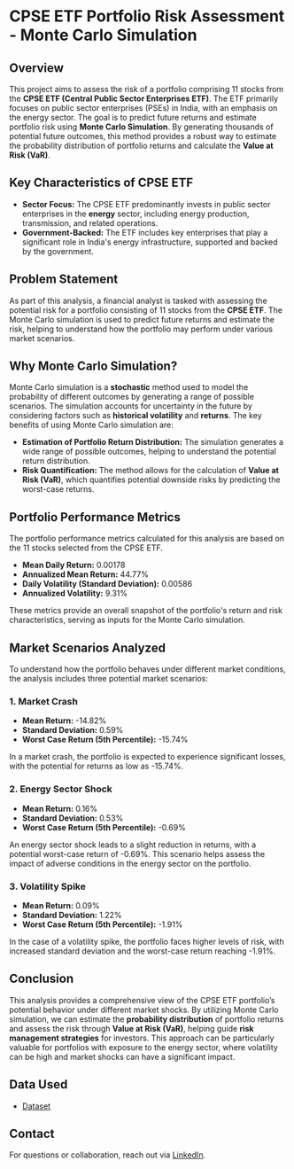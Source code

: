 # CPSE ETF Portfolio Risk Assessment - Monte Carlo Simulation

## Overview

This project aims to assess the risk of a portfolio comprising 11 stocks from the **CPSE ETF (Central Public Sector Enterprises ETF)**. The ETF primarily focuses on public sector enterprises (PSEs) in India, with an emphasis on the energy sector. The goal is to predict future returns and estimate portfolio risk using **Monte Carlo Simulation**. By generating thousands of potential future outcomes, this method provides a robust way to estimate the probability distribution of portfolio returns and calculate the **Value at Risk (VaR)**.

## Key Characteristics of CPSE ETF

- **Sector Focus:** The CPSE ETF predominantly invests in public sector enterprises in the **energy** sector, including energy production, transmission, and related operations.
- **Government-Backed:** The ETF includes key enterprises that play a significant role in India's energy infrastructure, supported and backed by the government.

## Problem Statement

As part of this analysis, a financial analyst is tasked with assessing the potential risk for a portfolio consisting of 11 stocks from the **CPSE ETF**. The Monte Carlo simulation is used to predict future returns and estimate the risk, helping to understand how the portfolio may perform under various market scenarios.

## Why Monte Carlo Simulation?

Monte Carlo simulation is a **stochastic** method used to model the probability of different outcomes by generating a range of possible scenarios. The simulation accounts for uncertainty in the future by considering factors such as **historical volatility** and **returns**. The key benefits of using Monte Carlo simulation are:

- **Estimation of Portfolio Return Distribution:** The simulation generates a wide range of possible outcomes, helping to understand the potential return distribution.
- **Risk Quantification:** The method allows for the calculation of **Value at Risk (VaR)**, which quantifies potential downside risks by predicting the worst-case returns.

## Portfolio Performance Metrics

The portfolio performance metrics calculated for this analysis are based on the 11 stocks selected from the CPSE ETF.

- **Mean Daily Return:** 0.00178
- **Annualized Mean Return:** 44.77%
- **Daily Volatility (Standard Deviation):** 0.00586
- **Annualized Volatility:** 9.31%

These metrics provide an overall snapshot of the portfolio's return and risk characteristics, serving as inputs for the Monte Carlo simulation.

## Market Scenarios Analyzed

To understand how the portfolio behaves under different market conditions, the analysis includes three potential market scenarios:

### 1. **Market Crash**
- **Mean Return:** -14.82%
- **Standard Deviation:** 0.59%
- **Worst Case Return (5th Percentile):** -15.74%

In a market crash, the portfolio is expected to experience significant losses, with the potential for returns as low as -15.74%.

### 2. **Energy Sector Shock**
- **Mean Return:** 0.16%
- **Standard Deviation:** 0.53%
- **Worst Case Return (5th Percentile):** -0.69%

An energy sector shock leads to a slight reduction in returns, with a potential worst-case return of -0.69%. This scenario helps assess the impact of adverse conditions in the energy sector on the portfolio.

### 3. **Volatility Spike**
- **Mean Return:** 0.09%
- **Standard Deviation:** 1.22%
- **Worst Case Return (5th Percentile):** -1.91%

In the case of a volatility spike, the portfolio faces higher levels of risk, with increased standard deviation and the worst-case return reaching -1.91%.

## Conclusion

This analysis provides a comprehensive view of the CPSE ETF portfolio’s potential behavior under different market shocks. By utilizing Monte Carlo simulation, we can estimate the **probability distribution** of portfolio returns and assess the risk through **Value at Risk (VaR)**, helping guide **risk management strategies** for investors. This approach can be particularly valuable for portfolios with exposure to the energy sector, where volatility can be high and market shocks can have a significant impact.

## Data Used  
- <a href="https://github.com/NikhilChoudhary-93/Road-Safety-Analytics-Project/blob/main/Road%20Accident%20Data.csv">Dataset</a>

## Contact  
For questions or collaboration, reach out via [LinkedIn](https://www.linkedin.com/in/nikhil-choudhary-6163a8263/).
